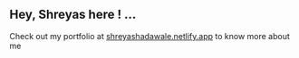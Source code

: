 ## Hey, Shreyas here ! ...

Check out my portfolio at [shreyashadawale.netlify.app](https://shreyashadawale.netlify.app) to know more about me 
